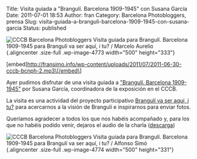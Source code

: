 Title: Visita guiada a "Brangulí. Barcelona 1909-1945" con Susana García
Date: 2011-07-01 18:53
Author: fran
Category: Barcelona Photobloggers, prensa
Slug: visita-guiada-a-branguli-barcelona-1909-1945-con-susana-garcia
Status: published

![](http://fransimo.info/wp-content/uploads/2011/07/0001_IMG_5297-marcelo-aurelio.jpg "CCCB Barcelona Photobloggers Visita guiada para Brangulí. Barcelona 1909-1945 para Brangulí va ser aquí, i tu? / Marcelo Aurelio"){.aligncenter .size-full .wp-image-4773 width="500" height="333"}

\[embed\]http://fransimo.info/wp-content/uploads/2011/07/2011-06-30-cccb-bcnph-2.mp3\[/embed\]

Ayer pudimos disfrutar de una visita guiada a ["Brangulí. Barcelona 1909-1945"](http://barcelonaphotobloggers.org/2011/06/03/exposicio-branguli-barcelona-1909-1945/) por Susana García, coordinadora de la exposición en el CCCB.

La visita es una actividad del proyecto participativo [Brangulí va ser aquí, i tu?](http://www.brangulivaseraqui.com/) para acercarnos a la visión de Brangulí e inspirarnos para enviar fotos.

Queríamos agradecer a todos los que nos habéis acompañado y, para los que no habéis podido venir, dejaros el audio de la charla ([descarga](http://barcelonaphotobloggers.org/wp-content/uploads/2011/07/2011-06-30-cccb-bcnph-2.mp3))

![](http://fransimo.info/wp-content/uploads/2011/07/0006_fon_simo_IMGP2455.jpg "CCCB Barcelona Photobloggers Visita guiada para Brangulí. Barcelona 1909-1945 para Brangulí va ser aquí, i tu? / Alfonso Simó"){.aligncenter .size-full .wp-image-4774 width="500" height="331"}
